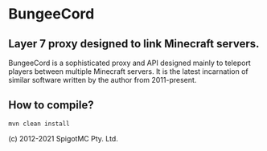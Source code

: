 BungeeCord
==========
Layer 7 proxy designed to link Minecraft servers.
--------------------------------------------------

BungeeCord is a sophisticated proxy and API designed mainly to teleport players between multiple Minecraft servers. It is the latest incarnation of similar software written by the author from 2011-present.

How to compile?
----------------
`mvn clean install`

(c) 2012-2021 SpigotMC Pty. Ltd.
